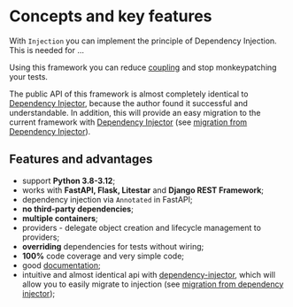 # Concepts and key features

With `Injection` you can implement the principle of Dependency Injection. This is needed for ...

Using this framework you can reduce [coupling](https://en.wikipedia.org/wiki/Coupling_(computer_programming))
and stop monkeypatching your tests.

The public API of this framework is almost completely identical to
[Dependency Injector](https://python-dependency-injector.ets-labs.org/index.html#),
because the author found it successful and understandable.
In addition, this will provide an easy migration to the current framework with
[Dependency Injector](https://python-dependency-injector.ets-labs.org/index.html#)
(see [migration from Dependency Injector](https://injection.readthedocs.io/latest/dev/migration-from-dependency-injector.html)).

## Features and advantages

* support **Python 3.8-3.12**;
* works with **FastAPI, Flask, Litestar** and **Django REST Framework**;
* dependency injection via `Annotated` in FastAPI;
* **no third-party dependencies**;
* **multiple containers**;
* providers - delegate object creation and lifecycle management to providers;
* **overriding** dependencies for tests without wiring;
* **100%** code coverage and very simple code;
* good [documentation](https://injection.readthedocs.io/latest/);
* intuitive and almost identical api with [dependency-injector](https://github.com/ets-labs/python-dependency-injector),
which will allow you to easily migrate to injection
(see [migration from dependency injector](https://injection.readthedocs.io/latest/dev/migration-from-dependency-injector.html));
